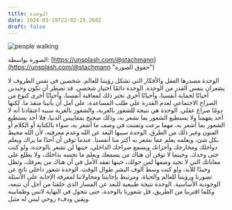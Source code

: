 ```yaml
---
title: الوحدة
date: 2024-03-19T22:02:25.268Z
draft: false
---
```


![people walking](https://unsplash.com/photos/AB5hzDz7GU4/download?ixid=M3wxMjA3fDB8MXxhbGx8MjV8fHx8fHwyfHwxNzEwODg1NDY1fA&\&w=640)

الصورة بواسطة: [https://unsplash.com/@stachmann](https://unsplash.com/@stachmann "حقوق الصورة")

الوحدة مصدرها العقل والأفكار التي تشكل رؤيتنا للعالم. شخصين في نفس الظروف لا يشعران بنفس القدر من الوحدة. الوحدة دائمًا اختيار شخصي. قد نضطر أن نكون وحيدين أحيانًا لحماية أنفسنا، وأحيانًا أخرى نختر ذلك لمعاقبة أنفسنا، وأحيانًا أخرى كنوع من الصراخ الاجتماعي لعدم القدرة على طلب المساعدة، على أمل أن يأتينا منقذ ما. لكنها دومًا صراع عقلي. الوحدة هي نتيجة للشعور بالغربة، والشعور بالغربة سببه اعتقادنا أنه لا أحد يفهمنا ولا يستطيع الشعور بما نشعر به، وذلك صحيح بمقاييس الدنيا، فلا أحد يستطيع الشعور بما أشعر به، مهما برعت وتفننت في وصف ما أشعر به، سواء بالكتابة أو الكلام أو الفنون وغير ذلك من الطرق. الوحدة سببها البعد عن الله وعدم معرفته، لأن الله محيط بكل شئ، وبعلمه يعلم عما نشعر به أكثر منا أنفسنا. عندما توقن أن أحدًا ما يراك ويعلم دواخلك ومخارجك وأحزانك ويسمع صراخك الداخلي، حينها لن تشعر بالوحدة، ولو كنت حتى وحدك. وحينما لا توقن أن هناك من يسمعك ويعلم ما تحسه بداخلك، ولا يطلع على معاناتك التي لا تجيد وصفها لمن حولك، حينها تفقد الأمل في أن هناك من يعرفك، وتظل وحيدًا للأبد، ولو كنت وسط ألوف البشر طوال الوقت. الوحدة شعور داخلي ناتج عن تصورنا ورؤيتنا للعالم والحياة، ومرتبط بإجابتنا ومحاولاتنا لمعرفة الإجابة على الأسئلة الوجودية الأساسية. الوحدة نتيجة طبيعية للبعد عن المسار الذي خلقنا من أجل أن نتبعه، وكلما اقتربنا من الطريق، قل شعورنا بالوحدة، حتى تتحول في النهاية لانس وطمانينة ويقين ودفء روحي ليس له مثيل.
